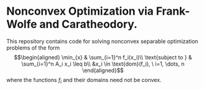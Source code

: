# Nonconvex Optimization via Frank-Wolfe and Caratheodory.

This repository contains code for solving nonconvex separable optimization problems of the form
$$\begin{aligned}
\min_{x} & \sum_{i=1}^n f_i(x_i)\\
\text{subject to } & \sum_{i=1}^n A_i x_i \leq b\\
&x_i \in \text{dom}(f_i), \ i=1, \dots, n
\end{aligned}$$
where the functions $f_i$ and their domains need not be convex.
